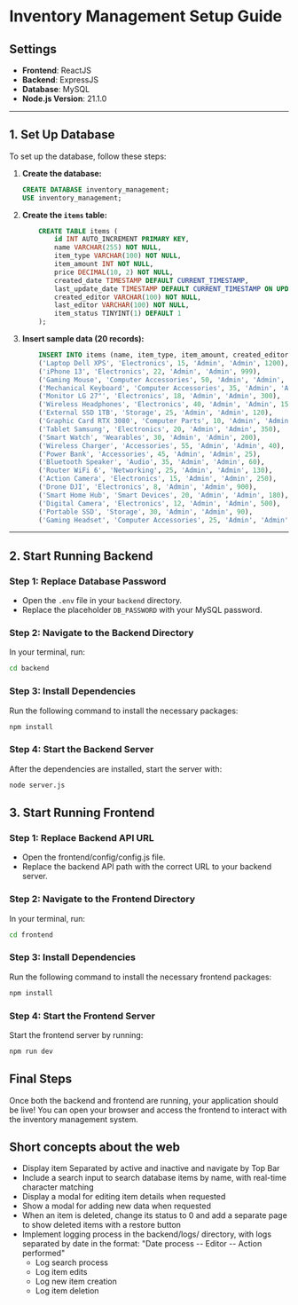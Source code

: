 # Inventory Management Setup Guide

## Settings
- **Frontend**: ReactJS
- **Backend**: ExpressJS
- **Database**: MySQL
- **Node.js Version**: 21.1.0

---

## 1. Set Up Database

To set up the database, follow these steps:

1. **Create the database:**

    ```sql
    CREATE DATABASE inventory_management;
    USE inventory_management;
    ```

2. **Create the `items` table:**

    ```sql
        CREATE TABLE items (
            id INT AUTO_INCREMENT PRIMARY KEY,
            name VARCHAR(255) NOT NULL,
            item_type VARCHAR(100) NOT NULL,
            item_amount INT NOT NULL,
            price DECIMAL(10, 2) NOT NULL,
            created_date TIMESTAMP DEFAULT CURRENT_TIMESTAMP,
            last_update_date TIMESTAMP DEFAULT CURRENT_TIMESTAMP ON UPDATE CURRENT_TIMESTAMP,
            created_editor VARCHAR(100) NOT NULL,
            last_editor VARCHAR(100) NOT NULL,
            item_status TINYINT(1) DEFAULT 1
        );
    ```

3. **Insert sample data (20 records):**

    ```sql
        INSERT INTO items (name, item_type, item_amount, created_editor, last_editor, price) VALUES
        ('Laptop Dell XPS', 'Electronics', 15, 'Admin', 'Admin', 1200),
        ('iPhone 13', 'Electronics', 22, 'Admin', 'Admin', 999),
        ('Gaming Mouse', 'Computer Accessories', 50, 'Admin', 'Admin', 50),
        ('Mechanical Keyboard', 'Computer Accessories', 35, 'Admin', 'Admin', 75),
        ('Monitor LG 27"', 'Electronics', 18, 'Admin', 'Admin', 300),
        ('Wireless Headphones', 'Electronics', 40, 'Admin', 'Admin', 150),
        ('External SSD 1TB', 'Storage', 25, 'Admin', 'Admin', 120),
        ('Graphic Card RTX 3080', 'Computer Parts', 10, 'Admin', 'Admin', 700),
        ('Tablet Samsung', 'Electronics', 20, 'Admin', 'Admin', 350),
        ('Smart Watch', 'Wearables', 30, 'Admin', 'Admin', 200),
        ('Wireless Charger', 'Accessories', 55, 'Admin', 'Admin', 40),
        ('Power Bank', 'Accessories', 45, 'Admin', 'Admin', 25),
        ('Bluetooth Speaker', 'Audio', 35, 'Admin', 'Admin', 60),
        ('Router WiFi 6', 'Networking', 25, 'Admin', 'Admin', 130),
        ('Action Camera', 'Electronics', 15, 'Admin', 'Admin', 250),
        ('Drone DJI', 'Electronics', 8, 'Admin', 'Admin', 900),
        ('Smart Home Hub', 'Smart Devices', 20, 'Admin', 'Admin', 180),
        ('Digital Camera', 'Electronics', 12, 'Admin', 'Admin', 500),
        ('Portable SSD', 'Storage', 30, 'Admin', 'Admin', 90),
        ('Gaming Headset', 'Computer Accessories', 25, 'Admin', 'Admin', 80);
    ```

---

## 2. Start Running Backend

### Step 1: Replace Database Password

- Open the `.env` file in your `backend` directory.
- Replace the placeholder `DB_PASSWORD` with your MySQL password.

### Step 2: Navigate to the Backend Directory

In your terminal, run:

```bash
cd backend
```

### Step 3: Install Dependencies

Run the following command to install the necessary packages:

```bash
npm install
```

### Step 4: Start the Backend Server

After the dependencies are installed, start the server with:

```bash
node server.js
```

## 3. Start Running Frontend

### Step 1: Replace Backend API URL
- Open the frontend/config/config.js file.
- Replace the backend API path with the correct URL to your backend server.
  
### Step 2: Navigate to the Frontend Directory

In your terminal, run:

```bash
cd frontend
```

### Step 3: Install Dependencies

Run the following command to install the necessary frontend packages:

```bash
npm install
```
### Step 4: Start the Frontend Server

Start the frontend server by running:

```bash
npm run dev
```

## Final Steps
Once both the backend and frontend are running, your application should be live! You can open your browser and access the frontend to interact with the inventory management system.

## Short concepts about the web
* Display item Separated by active and inactive and navigate by Top Bar
* Include a search input to search database items by name, with real-time character matching
* Display a modal for editing item details when requested
* Show a modal for adding new data when requested
* When an item is deleted, change its status to 0 and add a separate page to show deleted items with a restore button
* Implement logging process in the backend/logs/ directory, with logs separated by date in the format: "Date process -- Editor -- Action performed"
   * Log search process
   * Log item edits
   * Log new item creation
   * Log item deletion
